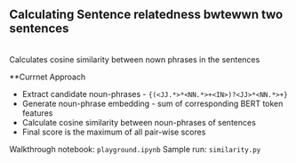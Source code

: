 <h2>Calculating Sentence relatedness bwtewwn two sentences </h2><br>
Calculates cosine similarity between nown phrases in the sentences <br>

**Currnet Approach
* Extract candidate noun-phrases - `{(<JJ.*>*<NN.*>+<IN>)?<JJ>*<NN.*>+}`
* Generate noun-phrase embedding - sum of corresponding BERT token features
* Calculate cosine similarity between noun-phrases of sentences
* Final score is the maximum of all pair-wise scores

Walkthrough notebook: `playground.ipynb`
Sample run: `similarity.py`
